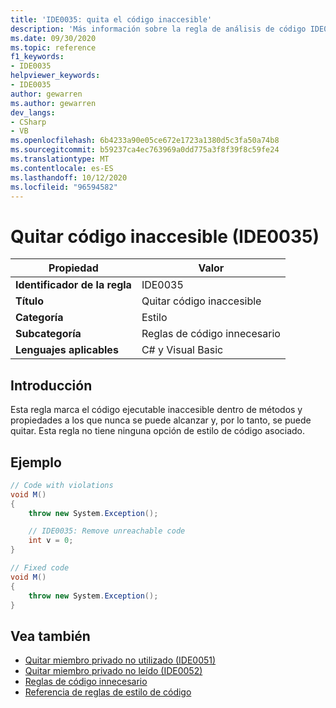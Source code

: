 ```yaml
---
title: 'IDE0035: quita el código inaccesible'
description: 'Más información sobre la regla de análisis de código IDE0035: quitar código inaccesible'
ms.date: 09/30/2020
ms.topic: reference
f1_keywords:
- IDE0035
helpviewer_keywords:
- IDE0035
author: gewarren
ms.author: gewarren
dev_langs:
- CSharp
- VB
ms.openlocfilehash: 6b4233a90e05ce672e1723a1380d5c3fa50a74b8
ms.sourcegitcommit: b59237ca4ec763969a0dd775a3f8f39f8c59fe24
ms.translationtype: MT
ms.contentlocale: es-ES
ms.lasthandoff: 10/12/2020
ms.locfileid: "96594582"
---
```

# <a name="remove-unreachable-code-ide0035"></a>Quitar código inaccesible (IDE0035)

|Propiedad|Valor|
|-|-|
| **Identificador de la regla** | IDE0035 |
| **Título** | Quitar código inaccesible |
| **Categoría** | Estilo |
| **Subcategoría** | Reglas de código innecesario |
| **Lenguajes aplicables** | C# y Visual Basic |

## <a name="overview"></a>Introducción

Esta regla marca el código ejecutable inaccesible dentro de métodos y propiedades a los que nunca se puede alcanzar y, por lo tanto, se puede quitar. Esta regla no tiene ninguna opción de estilo de código asociado.

## <a name="example"></a>Ejemplo

```csharp
// Code with violations
void M()
{
    throw new System.Exception();

    // IDE0035: Remove unreachable code
    int v = 0;
}

// Fixed code
void M()
{
    throw new System.Exception();
}
```

## <a name="see-also"></a>Vea también

- [Quitar miembro privado no utilizado (IDE0051)](ide0051.md)
- [Quitar miembro privado no leído (IDE0052)](ide0052.md)
- [Reglas de código innecesario](unnecessary-code-rules.md)
- [Referencia de reglas de estilo de código](index.md)
